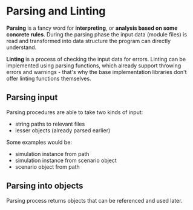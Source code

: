 # Parsing and Linting

**Parsing** is a fancy word for **interpreting**, or **analysis based on some concrete rules**. During the parsing phase the input data (module files) is read and transformed into data structure the program can directly understand.

**Linting** is a process of checking the input data for errors. Linting can be implemented using parsing functions, which already support throwing errors and warnings - that's why the base implementation libraries don't offer linting functions themselves.


## Parsing input

Parsing procedures are able to take two kinds of input:
- string paths to relevant files
- lesser objects (already parsed earlier)

Some examples would be:
- simulation instance from path
- simulation instance from scenario object
- scenario object from path


## Parsing into objects

Parsing process returns objects that can be referenced and used later. 
